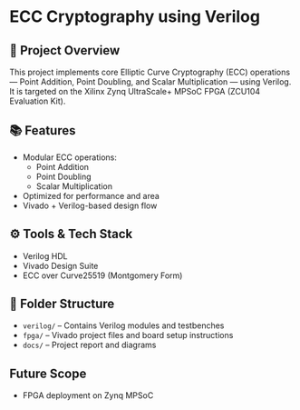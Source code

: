 # ECC Cryptography using Verilog

## 🔐 Project Overview

This project implements core Elliptic Curve Cryptography (ECC) operations — Point Addition, Point Doubling, and Scalar Multiplication — using Verilog. It is targeted on the Xilinx Zynq UltraScale+ MPSoC FPGA (ZCU104 Evaluation Kit).

## 📚 Features

- Modular ECC operations:
  - Point Addition
  - Point Doubling
  - Scalar Multiplication
- Optimized for performance and area
- Vivado + Verilog-based design flow

## ⚙️ Tools & Tech Stack

- Verilog HDL
- Vivado Design Suite
- ECC over Curve25519 (Montgomery Form)

## 🧠 Folder Structure

- `verilog/` – Contains Verilog modules and testbenches
- `fpga/` – Vivado project files and board setup instructions
- `docs/` – Project report and diagrams

## Future Scope
- FPGA deployment on Zynq MPSoC

